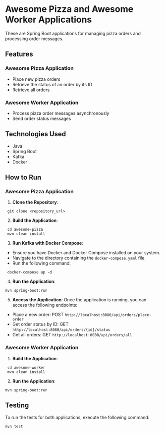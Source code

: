 # Awesome Pizza and Awesome Worker Applications

These are Spring Boot applications for managing pizza orders and processing order messages.

## Features

### Awesome Pizza Application

- Place new pizza orders
- Retrieve the status of an order by its ID
- Retrieve all orders

### Awesome Worker Application

- Process pizza order messages asynchronously
- Send order status messages

## Technologies Used

- Java
- Spring Boot
- Kafka
- Docker

## How to Run

### Awesome Pizza Application

1. **Clone the Repository**:

```
 git clone <repository_url>
```

2. **Build the Application**:

```
 cd awesome-pizza
 mvn clean install
```

3. **Run Kafka with Docker Compose**:

- Ensure you have Docker and Docker Compose installed on your system.
- Navigate to the directory containing the `docker-compose.yaml` file.
- Run the following command:
 ```
  docker-compose up -d
 ```

4. **Run the Application**:

```
mvn spring-boot:run
```

5. **Access the Application**:
   Once the application is running, you can access the following endpoints:

- Place a new order: POST `http://localhost:8080/api/orders/place-order`
- Get order status by ID: GET `http://localhost:8080/api/orders/{id}/status`
- Get all orders: GET `http://localhost:8080/api/orders/all`

### Awesome Worker Application

1. **Build the Application**:

```
 cd awesome-worker
 mvn clean install
```

2. **Run the Application**:

```
mvn spring-boot:run
```

## Testing

To run the tests for both applications, execute the following command:

```
mvn test
```

